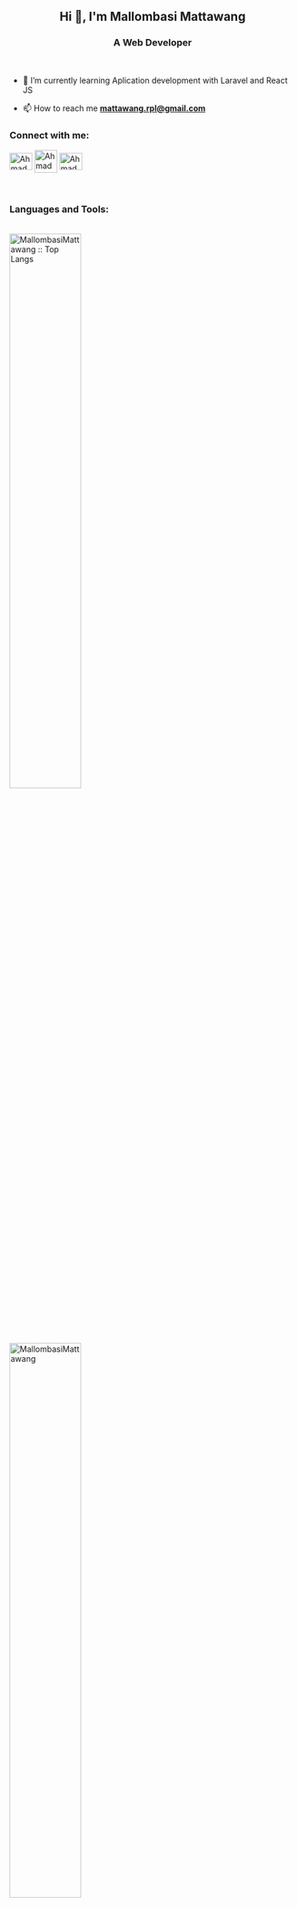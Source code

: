 
<h2 align="center">Hi 👋, I'm Mallombasi Mattawang</h1>
<h3 align="center">A Web Developer</h3>

<br>


- 🌱 I’m currently learning Aplication development with Laravel and React JS

- 📫 How to reach me **mattawang.rpl@gmail.com**



<h3 align="left">Connect with me:</h3>
<p align="left">
  <a href="https://www.linkedin.com/in/mattawang-91/" target="blank"><img align="center"
      src="https://raw.githubusercontent.com/rahuldkjain/github-profile-readme-generator/master/src/images/icons/Social/linked-in-alt.svg"
      alt="Ahmad Ilham" height="30" width="40" /></a>
  <a href="https://web.facebook.com/seringanawan91/" target="blank"><img align="center"
      src="https://raw.githubusercontent.com/rahuldkjain/github-profile-readme-generator/master/src/images/icons/Social/facebook.svg"
      alt="Ahmad Ilham height="30" width="40" /></a>
  <a href="https://www.instagram.com/seringanawan/" target="blank"><img align="center"
      src="https://raw.githubusercontent.com/rahuldkjain/github-profile-readme-generator/master/src/images/icons/Social/instagram.svg"
      alt="Ahmad Ilham" height="30" width="40" /></a>
</p>

<br>

<h3 align="left">Languages and Tools:</h3>

<br>

<img align="left" width="50%" src="https://github-readme-stats.vercel.app/api/top-langs/?username=MallombasiMattawang&langs_count=10&theme=tokyonight&layout=compact" alt="MallombasiMattawang :: Top Langs" />
  <br>

<img width="50%" align="left" src="https://github-readme-stats.vercel.app/api?username=MallombasiMattawang&show_icons=true&theme=tokyonight&locale=en"
    alt="MallombasiMattawang" />
    
